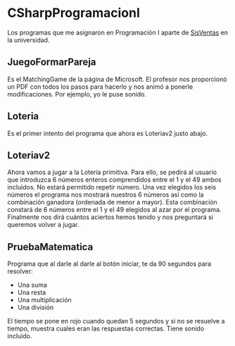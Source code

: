 # CSharpProgramacionI
Los programas que me asignaron en Programación I aparte de [SisVentas](https://github.com/ronystico/SisVentas) en la universidad.

## JuegoFormarPareja
Es el MatchingGame de la página de Microsoft. El profesor nos proporcionó un PDF con todos los pasos para hacerlo y nos animó a ponerle modificaciones. Por ejemplo, yo le puse sonido.

## Loteria
Es el primer intento del programa que ahora es Loteriav2 justo abajo.

## Loteriav2
Ahora vamos a jugar a la Lotería primitiva. Para ello, se pedirá al usuario que introduzca 6 números enteros comprendidos entre el 1 y el 49 ambos incluidos. No estará permitido repetir número. Una vez elegidos los seis números el programa nos mostrará nuestros 6 números así como la combinación ganadora (ordenada de menor a mayor). Esta combinación constará de 6 números entre el 1 y el 49 elegidos al azar por el programa. Finalmente nos dirá cuántos aciertos hemos tenido y nos preguntará si queremos volver a jugar.

## PruebaMatematica
Programa que al darle al darle al botón iniciar, te da 90 segundos para resolver:
* Una suma
* Una resta
* Una multiplicación
* Una división

El tiempo se pone en rojo cuando quedan 5 segundos y si no se resuelve a tiempo, muestra cuales eran las respuestas correctas. Tiene sonido incluido.
